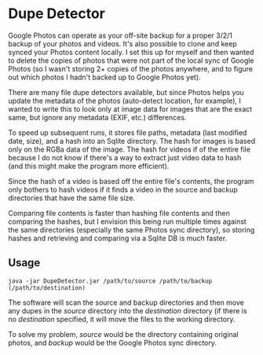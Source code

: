 # Dupe Detector

Google Photos can operate as your off-site backup for a proper 3/2/1 backup of your photos and videos. It's also possible
to clone and keep synced your Photos content locally. I set this up for myself and then wanted to delete the copies of
photos that were not part of the local sync of Google Photos (so I wasn't storing 2+ copies of the photos anywhere, and
to figure out which photos I hadn't backed up to Google Photos yet).

There are many file dupe detectors available, but since Photos helps you update the metadata of the photos
(auto-detect location, for example), I wanted to write this to look only at image data for images that are the exact
same, but ignore any metadata (EXIF, etc.) differences.

To speed up subsequent runs, it stores file paths, metadata (last modified date, size), and a hash into an Sqlite
directory. The hash for images is based only on the RGBa data of the image. The hash for videos if of the entire file
because I do not know if there's a way to extract just video data to hash (and this might make the program more
efficient).

Since the hash of a video is based off the entire file's contents, the program only bothers to hash videos if
it finds a video in the source and backup directories that have the same file size.

Comparing file contents is faster than hashing file contents and then comparing the hashes, but I envision this
being run multiple times against the same directories (especially the same Photos sync directory), so storing hashes
and retrieving and comparing via a Sqlite DB is much faster.  

## Usage
`java -jar DupeDetector.jar /path/to/source /path/to/backup (/path/to/destination)`

The software will scan the source and backup directories and then move any dupes in the *source* directory into the
*destination* directory (if there is no *destination* specified, it will move the files to the working directory. 

To solve my problem, *source* would be the directory containing original photos, and *backup*
would be the Google Photos sync directory.